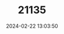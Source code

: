 ---
title: "21135"
category: "Surdisorex polulus"
draft: false
date: 2024-02-22 13:03:50
languages:
  English: ["Mt. Kenya Shrew", "Mt. Kenya Mole Shrew"]
---